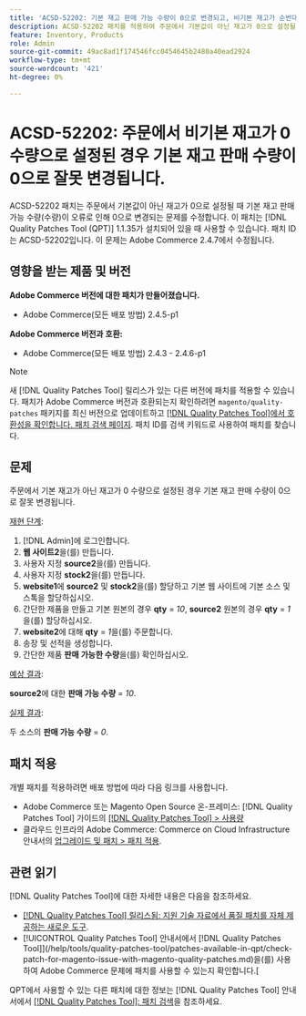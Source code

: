 ```yaml
---
title: 'ACSD-52202: 기본 재고 판매 가능 수량이 0으로 변경되고, 비기본 재고가 순번대로 0으로 설정된 경우 오류가 발생합니다.'
description: ACSD-52202 패치를 적용하여 주문에서 기본값이 아닌 재고가 0으로 설정될 때 기본 재고 판매 수량이 오류로 인해 0으로 변경되는 Adobe Commerce 문제를 수정합니다.
feature: Inventory, Products
role: Admin
source-git-commit: 49ac8ad1f174546fcc0454645b2480a40ead2924
workflow-type: tm+mt
source-wordcount: '421'
ht-degree: 0%

---
```


# ACSD-52202: 주문에서 비기본 재고가 0 수량으로 설정된 경우 기본 재고 판매 수량이 0으로 잘못 변경됩니다.

ACSD-52202 패치는 주문에서 기본값이 아닌 재고가 0으로 설정될 때 기본 재고 판매 가능 수량(수량)이 오류로 인해 0으로 변경되는 문제를 수정합니다. 이 패치는 [!DNL Quality Patches Tool (QPT)] 1.1.35가 설치되어 있을 때 사용할 수 있습니다. 패치 ID는 ACSD-52202입니다. 이 문제는 Adobe Commerce 2.4.7에서 수정됩니다.

## 영향을 받는 제품 및 버전

**Adobe Commerce 버전에 대한 패치가 만들어졌습니다.**

* Adobe Commerce(모든 배포 방법) 2.4.5-p1

**Adobe Commerce 버전과 호환:**

* Adobe Commerce(모든 배포 방법) 2.4.3 - 2.4.6-p1

>[!NOTE]
>
>새 [!DNL Quality Patches Tool] 릴리스가 있는 다른 버전에 패치를 적용할 수 있습니다. 패치가 Adobe Commerce 버전과 호환되는지 확인하려면 `magento/quality-patches` 패키지를 최신 버전으로 업데이트하고 [[!DNL Quality Patches Tool]에서 호환성을 확인합니다. 패치 검색 페이지](https://experienceleague.adobe.com/tools/commerce-quality-patches/index.html). 패치 ID를 검색 키워드로 사용하여 패치를 찾습니다.

## 문제

주문에서 기본 재고가 아닌 재고가 0 수량으로 설정된 경우 기본 재고 판매 수량이 0으로 잘못 변경됩니다.

<u>재현 단계</u>:

1. [!DNL Admin]에 로그인합니다.
1. **웹 사이트2**&#x200B;을(를) 만듭니다.
1. 사용자 지정 **source2**&#x200B;을(를) 만듭니다.
1. 사용자 지정 **stock2**&#x200B;을(를) 만듭니다.
1. **website1**&#x200B;에 **source2** 및 **stock2**&#x200B;을(를) 할당하고 기본 웹 사이트에 기본 소스 및 스톡을 할당하십시오.
1. 간단한 제품을 만들고 기본 원본의 경우 **qty** = *10*, **source2** 원본의 경우 **qty** = *1*&#x200B;을(를) 할당하십시오.
1. **website2**&#x200B;에 대해 **qty** = *1*&#x200B;을(를) 주문합니다.
1. 송장 및 선적을 생성합니다.
1. 간단한 제품 **판매 가능한 수량**&#x200B;을(를) 확인하십시오.

<u>예상 결과</u>:

**source2**&#x200B;에 대한 **판매 가능 수량** = *10*.

<u>실제 결과</u>:

두 소스의 **판매 가능 수량** = *0*.

## 패치 적용

개별 패치를 적용하려면 배포 방법에 따라 다음 링크를 사용합니다.

* Adobe Commerce 또는 Magento Open Source 온-프레미스: [!DNL Quality Patches Tool] 가이드의 [[!DNL Quality Patches Tool] > 사용량](https://experienceleague.adobe.com/docs/commerce-operations/tools/quality-patches-tool/usage.html)
* 클라우드 인프라의 Adobe Commerce: Commerce on Cloud Infrastructure 안내서의 [업그레이드 및 패치 > 패치 적용](https://experienceleague.adobe.com/docs/commerce-cloud-service/user-guide/develop/upgrade/apply-patches.html).

## 관련 읽기

[!DNL Quality Patches Tool]에 대한 자세한 내용은 다음을 참조하세요.

* [[!DNL Quality Patches Tool] 릴리스됨: 지원 기술 자료에서 품질 패치를 자체 제공하는 새로운 도구](https://experienceleague.adobe.com/en/docs/commerce-knowledge-base/kb/announcements/commerce-announcements/magento-quality-patches-released-new-tool-to-self-serve-quality-patches).
* [!UICONTROL Quality Patches Tool] 안내서에서  [!DNL Quality Patches Tool]](/help/tools/quality-patches-tool/patches-available-in-qpt/check-patch-for-magento-issue-with-magento-quality-patches.md)을(를) 사용하여 Adobe Commerce 문제에 패치를 사용할 수 있는지 확인합니다.[


QPT에서 사용할 수 있는 다른 패치에 대한 정보는 [!DNL Quality Patches Tool] 안내서에서 [[!DNL Quality Patches Tool]: 패치 검색](https://experienceleague.adobe.com/tools/commerce-quality-patches/index.html)을 참조하세요.
